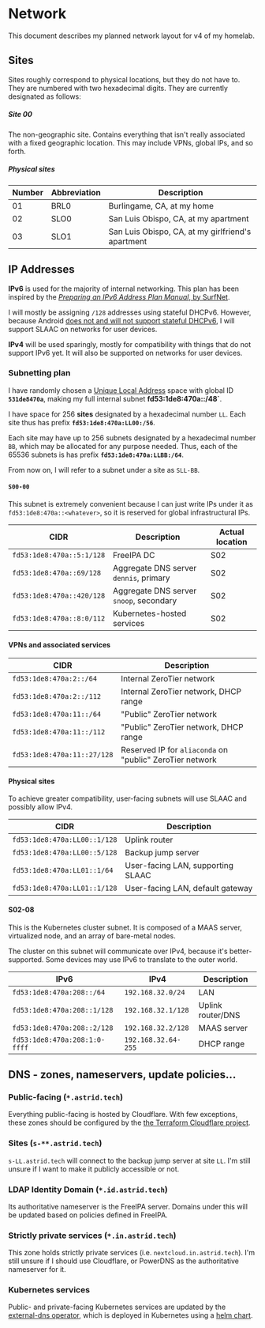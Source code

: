 # Network

This document describes my planned network layout for v4 of my homelab.

## Sites

Sites roughly correspond to physical locations, but they do not have to. They
are numbered with two hexadecimal digits. They are currently designated as
follows:

##### Site 00

The non-geographic site. Contains everything that isn't really associated with a
fixed geographic location. This may include VPNs, global IPs, and so forth.

##### Physical sites

| Number | Abbreviation | Description                                       |
| ------ | ------------ | ------------------------------------------------- |
| 01     | BRL0         | Burlingame, CA, at my home                        |
| 02     | SLO0         | San Luis Obispo, CA, at my apartment              |
| 03     | SLO1         | San Luis Obispo, CA, at my girlfriend's apartment |

## IP Addresses

**IPv6** is used for the majority of internal networking. This plan has been
inspired by the
[_Preparing an IPv6 Address Plan Manual_, by SurfNet](https://www.ripe.net/support/training/material/IPv6-for-LIRs-Training-Course/Preparing-an-IPv6-Addressing-Plan.pdf).

I will mostly be assigning `/128` addresses using stateful DHCPv6. However,
because Android
[does not and will not support stateful DHCPv6](https://issuetracker.google.com/issues/36949085?pli=1),
I will support SLAAC on networks for user devices.

**IPv4** will be used sparingly, mostly for compatibility with things that do
not support IPv6 yet. It will also be supported on networks for user devices.

### Subnetting plan

I have randomly chosen a
[Unique Local Address](https://en.wikipedia.org/wiki/Unique_local_address) space
with global ID **`531de8470a`**, making my full internal subnet
**fd53:1de8:470a::/48`**.

I have space for 256 **sites** designated by a hexadecimal number `LL`. Each
site thus has prefix **`fd53:1de8:470a:LL00:/56`**.

Each site may have up to 256 subnets designated by a hexadecimal number `BB`,
which may be allocated for any purpose needed. Thus, each of the 65536 subnets
is has prefix **`fd53:1de8:470a:LLBB:/64`**.

From now on, I will refer to a subnet under a site as `SLL-BB`.

#### `S00-00`

This subnet is extremely convenient because I can just write IPs under it as
`fd53:1de8:470a::<whatever>`, so it is reserved for global infrastructural IPs.

| CIDR                      | Description                             | Actual location |
| ------------------------- | --------------------------------------- | --------------- |
| `fd53:1de8:470a::5:1/128` | FreeIPA DC                              | S02             |
| `fd53:1de8:470a::69/128`  | Aggregate DNS server `dennis`, primary  | S02             |
| `fd53:1de8:470a::420/128` | Aggregate DNS server `snoop`, secondary | S02             |
| `fd53:1de8:470a::8:0/112` | Kubernetes-hosted services              | S02             |

#### VPNs and associated services

| CIDR                        | Description                                              |
| --------------------------- | -------------------------------------------------------- |
| `fd53:1de8:470a:2::/64`     | Internal ZeroTier network                                |
| `fd53:1de8:470a:2::/112`    | Internal ZeroTier network, DHCP range                    |
| `fd53:1de8:470a:11::/64`    | "Public" ZeroTier network                                |
| `fd53:1de8:470a:11::/112`   | "Public" ZeroTier network, DHCP range                    |
| `fd53:1de8:470a:11::27/128` | Reserved IP for `aliaconda` on "public" ZeroTier network |

#### Physical sites

To achieve greater compatibility, user-facing subnets will use SLAAC and
possibly allow IPv4.

| CIDR                         | Description                       |
| ---------------------------- | --------------------------------- |
| `fd53:1de8:470a:LL00::1/128` | Uplink router                     |
| `fd53:1de8:470a:LL00::5/128` | Backup jump server                |
| `fd53:1de8:470a:LL01::1/64`  | User-facing LAN, supporting SLAAC |
| `fd53:1de8:470a:LL01::1/128` | User-facing LAN, default gateway  |

#### S02-08

This is the Kubernetes cluster subnet. It is composed of a MAAS server,
virtualized node, and an array of bare-metal nodes.

The cluster on this subnet will communicate over IPv4, because it's
better-supported. Some devices may use IPv6 to translate to the outer world.

| IPv6                          | IPv4                | Description       |
| ----------------------------- | ------------------- | ----------------- |
| `fd53:1de8:470a:208::/64`     | `192.168.32.0/24`   | LAN               |
| `fd53:1de8:470a:208::1/128`   | `192.168.32.1/128`  | Uplink router/DNS |
| `fd53:1de8:470a:208::2/128`   | `192.168.32.2/128`  | MAAS server       |
| `fd53:1de8:470a:208:1:0-ffff` | `192.168.32.64-255` | DHCP range        |

## DNS - zones, nameservers, update policies...

### Public-facing (`*.astrid.tech`)

Everything public-facing is hosted by Cloudflare. With few exceptions, these
zones should be configured by the
[the Terraform Cloudflare project](../terraform/cloudflare).

### Sites (`s-**.astrid.tech`)

`s-LL.astrid.tech` will connect to the backup jump server at site `LL`. I'm
still unsure if I want to make it publicly accessible or not.

### LDAP Identity Domain (`*.id.astrid.tech`)

Its authoritative nameserver is the FreeIPA server. Domains under this will be
updated based on policies defined in FreeIPA.

### Strictly private services (`*.in.astrid.tech`)

This zone holds strictly private services (i.e. `nextcloud.in.astrid.tech`). I'm
still unsure if I should use Cloudflare, or PowerDNS as the authoritative
nameserver for it.

### Kubernetes services

Public- and private-facing Kubernetes services are updated by the
[external-dns operator](https://github.com/kubernetes-sigs/external-dns), which
is deployed in Kubernetes using a
[helm chart](../kubernetes/helmfile.d/dns.yaml).
